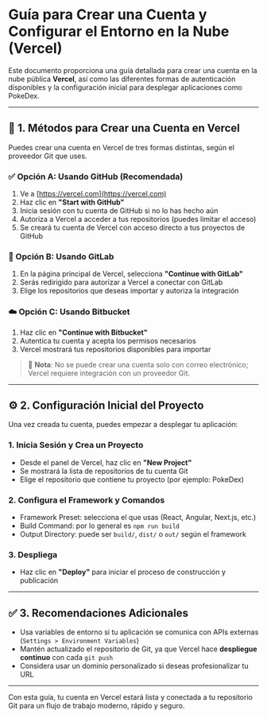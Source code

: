 # Guía para Crear una Cuenta y Configurar el Entorno en la Nube (Vercel)

Este documento proporciona una guía detallada para crear una cuenta en la nube pública **Vercel**, así como las diferentes formas de autenticación disponibles y la configuración inicial para desplegar aplicaciones como PokeDex.

---

## 🔐 1. Métodos para Crear una Cuenta en Vercel

Puedes crear una cuenta en Vercel de tres formas distintas, según el proveedor Git que uses.

### ✅ Opción A: Usando GitHub (Recomendada)

1. Ve a [https://vercel.com](https://vercel.com)
2. Haz clic en **"Start with GitHub"**
3. Inicia sesión con tu cuenta de GitHub si no lo has hecho aún
4. Autoriza a Vercel a acceder a tus repositorios (puedes limitar el acceso)
5. Se creará tu cuenta de Vercel con acceso directo a tus proyectos de GitHub

### 🔄 Opción B: Usando GitLab

1. En la página principal de Vercel, selecciona **"Continue with GitLab"**
2. Serás redirigido para autorizar a Vercel a conectar con GitLab
3. Elige los repositorios que deseas importar y autoriza la integración

### ☁️ Opción C: Usando Bitbucket

1. Haz clic en **"Continue with Bitbucket"**
2. Autentica tu cuenta y acepta los permisos necesarios
3. Vercel mostrará tus repositorios disponibles para importar

> 📌 **Nota**: No se puede crear una cuenta solo con correo electrónico; Vercel requiere integración con un proveedor Git.

---

## ⚙️ 2. Configuración Inicial del Proyecto

Una vez creada tu cuenta, puedes empezar a desplegar tu aplicación:

### 1. Inicia Sesión y Crea un Proyecto

- Desde el panel de Vercel, haz clic en **"New Project"**
- Se mostrará la lista de repositorios de tu cuenta Git
- Elige el repositorio que contiene tu proyecto (por ejemplo: PokeDex)

### 2. Configura el Framework y Comandos

- Framework Preset: selecciona el que usas (React, Angular, Next.js, etc.)
- Build Command: por lo general es `npm run build`
- Output Directory: puede ser `build/`, `dist/` o `out/` según el framework

### 3. Despliega

- Haz clic en **"Deploy"** para iniciar el proceso de construcción y publicación

---

## ✅ 3. Recomendaciones Adicionales

- Usa variables de entorno si tu aplicación se comunica con APIs externas (`Settings > Environment Variables`)
- Mantén actualizado el repositorio de Git, ya que Vercel hace **despliegue continuo** con cada `git push`
- Considera usar un dominio personalizado si deseas profesionalizar tu URL

---

Con esta guía, tu cuenta en Vercel estará lista y conectada a tu repositorio Git para un flujo de trabajo moderno, rápido y seguro.